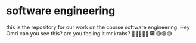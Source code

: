 # software engineering

this is the repository for our work on the course software engineering.
Hey Omri can you see this?
are you feeling it mr.krabs?
:tada::tada::tada::tada::tada: :fireworks:
😪😪😪
